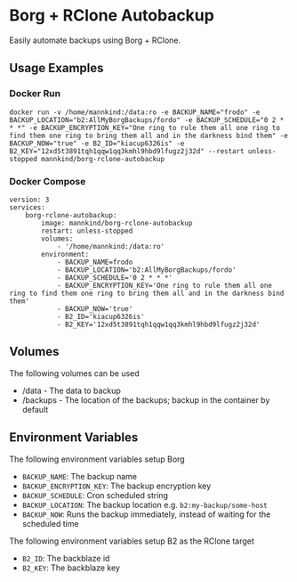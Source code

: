 # Borg + RClone Autobackup

Easily automate backups using Borg + RClone.

## Usage Examples

### Docker Run

`docker run -v /home/mannkind:/data:ro -e BACKUP_NAME="frodo" -e BACKUP_LOCATION="b2:AllMyBorgBackups/fordo" -e BACKUP_SCHEDULE="0 2 * * *" -e BACKUP_ENCRYPTION_KEY="One ring to rule them all one ring to find them one ring to bring them all and in the darkness bind them" -e BACKUP_NOW="true" -e B2_ID="kiacup6326is" -e B2_KEY="12xd5t3891tqh1qqw1qq3kmhl9hbd9lfugz2j32d" --restart unless-stopped mannkind/borg-rclone-autobackup`

### Docker Compose

```
version: 3
services:
    borg-rclone-autobackup:
        image: mannkind/borg-rclone-autobackup
        restart: unless-stopped
        volumes:
            - '/home/mannkind:/data:ro'
        environment:
            - BACKUP_NAME=frodo
            - BACKUP_LOCATION='b2:AllMyBorgBackups/fordo'
            - BACKUP_SCHEDULE='0 2 * * *'
            - BACKUP_ENCRYPTION_KEY='One ring to rule them all one ring to find them one ring to bring them all and in the darkness bind them'
            - BACKUP_NOW='true'
            - B2_ID='kiacup6326is'
            - B2_KEY='12xd5t3891tqh1qqw1qq3kmhl9hbd9lfugz2j32d'
```

## Volumes

The following volumes can be used

  * /data - The data to backup
  * /backups - The location of the backups; backup in the container by default

## Environment Variables

The following environment variables setup Borg

  * `BACKUP_NAME`: The backup name
  * `BACKUP_ENCRYPTION_KEY`: The backup encryption key
  * `BACKUP_SCHEDULE`: Cron scheduled string
  * `BACKUP_LOCATION`: The backup location e.g. `b2:my-backup/some-host`
  * `BACKUP_NOW`: Runs the backup immediately, instead of waiting for the scheduled time

The following environment variables setup B2 as the RClone target

  * `B2_ID`: The backblaze id
  * `B2_KEY`: The backblaze key

